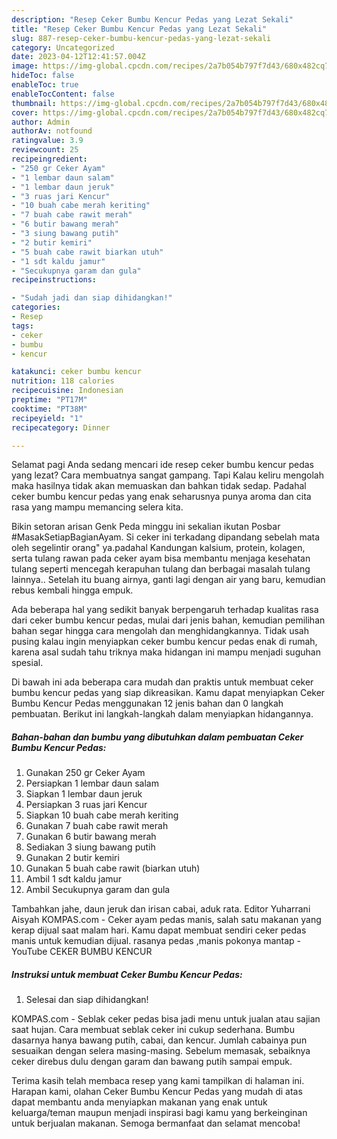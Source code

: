 ```yaml
---
description: "Resep Ceker Bumbu Kencur Pedas yang Lezat Sekali"
title: "Resep Ceker Bumbu Kencur Pedas yang Lezat Sekali"
slug: 887-resep-ceker-bumbu-kencur-pedas-yang-lezat-sekali
category: Uncategorized
date: 2023-04-12T12:41:57.004Z
image: https://img-global.cpcdn.com/recipes/2a7b054b797f7d43/680x482cq70/ceker-bumbu-kencur-pedas-foto-resep-utama.jpg
hideToc: false
enableToc: true
enableTocContent: false
thumbnail: https://img-global.cpcdn.com/recipes/2a7b054b797f7d43/680x482cq70/ceker-bumbu-kencur-pedas-foto-resep-utama.jpg
cover: https://img-global.cpcdn.com/recipes/2a7b054b797f7d43/680x482cq70/ceker-bumbu-kencur-pedas-foto-resep-utama.jpg
author: Admin
authorAv: notfound
ratingvalue: 3.9
reviewcount: 25
recipeingredient:
- "250 gr Ceker Ayam"
- "1 lembar daun salam"
- "1 lembar daun jeruk"
- "3 ruas jari Kencur"
- "10 buah cabe merah keriting"
- "7 buah cabe rawit merah"
- "6 butir bawang merah"
- "3 siung bawang putih"
- "2 butir kemiri"
- "5 buah cabe rawit biarkan utuh"
- "1 sdt kaldu jamur"
- "Secukupnya garam dan gula"
recipeinstructions:

- "Sudah jadi dan siap dihidangkan!"
categories:
- Resep
tags:
- ceker
- bumbu
- kencur

katakunci: ceker bumbu kencur 
nutrition: 118 calories
recipecuisine: Indonesian
preptime: "PT17M"
cooktime: "PT38M"
recipeyield: "1"
recipecategory: Dinner

---
```



Selamat pagi Anda sedang mencari ide resep ceker bumbu kencur pedas yang lezat? Cara membuatnya sangat gampang. Tapi Kalau keliru mengolah maka hasilnya tidak akan memuaskan dan bahkan tidak sedap. Padahal ceker bumbu kencur pedas yang enak seharusnya punya aroma dan cita rasa yang mampu memancing selera kita.


Bikin setoran arisan Genk Peda minggu ini sekalian ikutan Posbar #MasakSetiapBagianAyam. Si ceker ini terkadang dipandang sebelah mata oleh segelintir orang&#34; ya.padahal Kandungan kalsium, protein, kolagen, serta tulang rawan pada ceker ayam bisa membantu menjaga kesehatan tulang seperti mencegah kerapuhan tulang dan berbagai masalah tulang lainnya.. Setelah itu buang airnya, ganti lagi dengan air yang baru, kemudian rebus kembali hingga empuk.

Ada beberapa hal yang sedikit banyak berpengaruh terhadap kualitas rasa dari ceker bumbu kencur pedas, mulai dari jenis bahan, kemudian pemilihan bahan segar hingga cara mengolah dan menghidangkannya. Tidak usah pusing kalau ingin menyiapkan ceker bumbu kencur pedas enak di rumah, karena asal sudah tahu triknya maka hidangan ini mampu menjadi suguhan spesial.


Di bawah ini ada beberapa cara mudah dan praktis untuk membuat ceker bumbu kencur pedas yang siap dikreasikan. Kamu dapat menyiapkan Ceker Bumbu Kencur Pedas menggunakan 12 jenis bahan dan 0 langkah pembuatan. Berikut ini langkah-langkah dalam menyiapkan hidangannya.

<!--inarticleads1-->

##### Bahan-bahan dan bumbu yang dibutuhkan dalam pembuatan Ceker Bumbu Kencur Pedas:

1. Gunakan 250 gr Ceker Ayam
1. Persiapkan 1 lembar daun salam
1. Siapkan 1 lembar daun jeruk
1. Persiapkan 3 ruas jari Kencur
1. Siapkan 10 buah cabe merah keriting
1. Gunakan 7 buah cabe rawit merah
1. Gunakan 6 butir bawang merah
1. Sediakan 3 siung bawang putih
1. Gunakan 2 butir kemiri
1. Gunakan 5 buah cabe rawit (biarkan utuh)
1. Ambil 1 sdt kaldu jamur
1. Ambil Secukupnya garam dan gula


Tambahkan jahe, daun jeruk dan irisan cabai, aduk rata. Editor Yuharrani Aisyah KOMPAS.com - Ceker ayam pedas manis, salah satu makanan yang kerap dijual saat malam hari. Kamu dapat membuat sendiri ceker pedas manis untuk kemudian dijual. rasanya pedas ,manis pokonya mantap - YouTube CEKER BUMBU KENCUR 

<!--inarticleads2-->

##### Instruksi untuk membuat Ceker Bumbu Kencur Pedas:


1. Selesai dan siap dihidangkan!

KOMPAS.com - Seblak ceker pedas bisa jadi menu untuk jualan atau sajian saat hujan. Cara membuat seblak ceker ini cukup sederhana. Bumbu dasarnya hanya bawang putih, cabai, dan kencur. Jumlah cabainya pun sesuaikan dengan selera masing-masing. Sebelum memasak, sebaiknya ceker direbus dulu dengan garam dan bawang putih sampai empuk. 

Terima kasih telah membaca resep yang kami tampilkan di halaman ini. Harapan kami, olahan Ceker Bumbu Kencur Pedas yang mudah di atas dapat membantu anda menyiapkan makanan yang enak untuk keluarga/teman maupun menjadi inspirasi bagi kamu yang berkeinginan untuk berjualan makanan. Semoga bermanfaat dan selamat mencoba!
